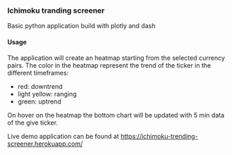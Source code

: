 ### Ichimoku tranding screener
Basic python application build with plotly and dash
#### Usage
The application will create an heatmap starting from the selected currency pairs.
The color in the heatmap represent the trend of the ticker in the different timeframes:
 - red: downtrend
 - light yellow: ranging
 - green: uptrend

On hover on the heatmap the bottom chart will be updated with 5 min data of the give ticker.

Live demo application can be found at https://ichimoku-trending-screener.herokuapp.com/